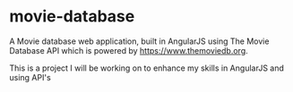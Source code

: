 # movie-database
A Movie database web application, built in AngularJS using The Movie Database API which is powered by https://www.themoviedb.org.

This is a project I will be working on to enhance my skills in AngularJS and using API's
